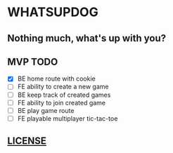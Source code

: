 # WHATSUPDOG

## Nothing much, what's up with you?

## MVP TODO
- [x] BE home route with cookie
- [ ] FE ability to create a new game
- [ ] BE keep track of created games
- [ ] FE ability to join created game
- [ ] BE play game route
- [ ] FE playable multiplayer tic-tac-toe

## [LICENSE](LICENSE)
